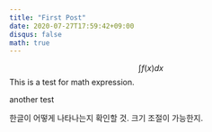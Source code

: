 ```yaml
---
title: "First Post"
date: 2020-07-27T17:59:42+09:00
disqus: false
math: true
---
```


$$\int f(x) dx $$
This is a test for math expression.

another test

한글이 어떻게 나타나는지 확인할 것.
크기 조절이 가능한지.